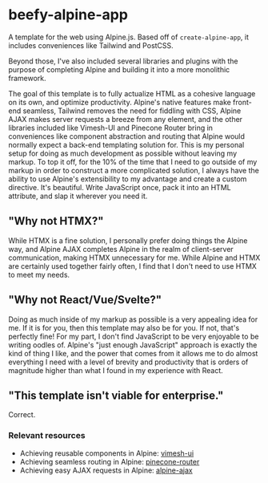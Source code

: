 # beefy-alpine-app

A template for the web using Alpine.js.
Based off of `create-alpine-app`, it includes conveniences like Tailwind and PostCSS.

Beyond those, I've also included several libraries and plugins with the purpose of 
completing Alpine and building it into a more monolithic framework.

The goal of this template is to fully actualize HTML as a cohesive language on its own,
and optimize productivity. Alpine's native features make front-end seamless, Tailwind
removes the need for fiddling with CSS, Alpine AJAX makes server requests
a breeze from any element, and the other libraries included like Vimesh-UI and Pinecone Router bring in 
conveniences like component abstraction and routing that Alpine would normally expect
a back-end templating solution for. This is my personal setup for doing as much development
as possible without leaving my markup. To top it off, for the 10% of the time that I need to go outside of my markup
in order to construct a more complicated solution, I always have the ability to use Alpine's extensibility to my 
advantage and create a custom directive. It's beautiful. Write JavaScript once, pack it into an HTML attribute,
and slap it wherever you need it.

## "Why not HTMX?"
While HTMX is a fine solution, I personally prefer doing things the Alpine way, and Alpine AJAX
completes Alpine in the realm of client-server communication, making HTMX unnecessary for me.
While Alpine and HTMX are certainly used together fairly often, I find that I don't need to use HTMX
to meet my needs.

## "Why not React/Vue/Svelte?"
Doing as much inside of my markup as possible is a very appealing idea for me. If it is for you,
then this template may also be for you. If not, that's perfectly fine! For my part, I don't find
JavaScript to be very enjoyable to be writing oodles of. Alpine's "just enough JavaScript" approach
is exactly the kind of thing I like, and the power that comes from it allows me to do almost everything
I need with a level of brevity and productivity that is orders of magnitude higher than what I found
in my experience with React.

## "This template isn't viable for enterprise."
Correct.

### Relevant resources 
- Achieving reusable components in Alpine: [vimesh-ui](https://github.com/vimeshjs/vimesh-ui)
- Achieving seamless routing in Alpine: [pinecone-router](https://github.com/pinecone-router/router)
- Achieving easy AJAX requests in Alpine: [alpine-ajax](https://alpine-ajax.js.org/)

